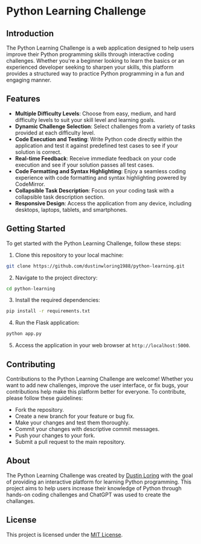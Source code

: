 # Python Learning Challenge

## Introduction
The Python Learning Challenge is a web application designed to help users improve their Python programming skills through interactive coding challenges. Whether you're a beginner looking to learn the basics or an experienced developer seeking to sharpen your skills, this platform provides a structured way to practice Python programming in a fun and engaging manner.

## Features
- **Multiple Difficulty Levels**: Choose from easy, medium, and hard difficulty levels to suit your skill level and learning goals.
- **Dynamic Challenge Selection**: Select challenges from a variety of tasks provided at each difficulty level.
- **Code Execution and Testing**: Write Python code directly within the application and test it against predefined test cases to see if your solution is correct.
- **Real-time Feedback**: Receive immediate feedback on your code execution and see if your solution passes all test cases.
- **Code Formatting and Syntax Highlighting**: Enjoy a seamless coding experience with code formatting and syntax highlighting powered by CodeMirror.
- **Collapsible Task Description**: Focus on your coding task with a collapsible task description section.
- **Responsive Design**: Access the application from any device, including desktops, laptops, tablets, and smartphones.

## Getting Started
To get started with the Python Learning Challenge, follow these steps:

1. Clone this repository to your local machine:

```bash
git clone https://github.com/dustinwloring1988/python-learning.git
```

2. Navigate to the project directory:

```bash
cd python-learning
```

3. Install the required dependencies:

```bash
pip install -r requirements.txt
```

4. Run the Flask application:

```bash
python app.py
```

5. Access the application in your web browser at `http://localhost:5000`.

## Contributing
Contributions to the Python Learning Challenge are welcome! Whether you want to add new challenges, improve the user interface, or fix bugs, your contributions help make this platform better for everyone. To contribute, please follow these guidelines:
- Fork the repository.
- Create a new branch for your feature or bug fix.
- Make your changes and test them thoroughly.
- Commit your changes with descriptive commit messages.
- Push your changes to your fork.
- Submit a pull request to the main repository.

## About
The Python Learning Challenge was created by [Dustin Loring](https://github.com/dustinwloring1988) with the goal of providing an interactive platform for learning Python programming. This project aims to help users increase their knowledge of Python through hands-on coding challenges and ChatGPT was used to create the challanges.

## License
This project is licensed under the [MIT License](LICENSE).
